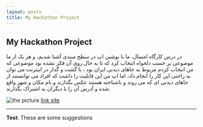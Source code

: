 ```yaml
---
layout: posts
title: My Hackathon Project
---
```


## My Hackathon Project
 در درس کارگاه امسال،  ما با نوشتن اپ در سطح مبتدی آشنا شدیم، و هر یک از ما موضوعی بر حسب دلخواه انتخاب کرد که تا به حال روی آن فکر نشده بود
 موضوعی که من انتخاب کردم مربوط به جاهای دیدنی ایران بود ، با گشت و گذار در اینترنت می توان به راحتی این کار را انجام داد، اما اپ من این قابلیت را داشت 
 که افراد می توانستند از جاهای دیدنی ای که می روند و ناشناخته هستند عکس بگذارند و نام مکان و شهر واقع شده و آدرس آن را با دیگران به اشتراک بگذارند.



![the picture](../assets/images/hachetan.jpg)
[link site](http://farnaz99521253.pythonanywhere.com/)

---
**Test**: These are some suggestions
